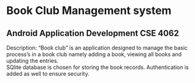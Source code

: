 # Book Club Management system

## Android Application Development CSE 4062

Description:
“Book club” is an application designed to manage the basic process’s in a book club namely adding a book, viewing all books and updating the entries.   
SQlite database is chosen for storing the book records. Authentication is added as well to ensure security.
